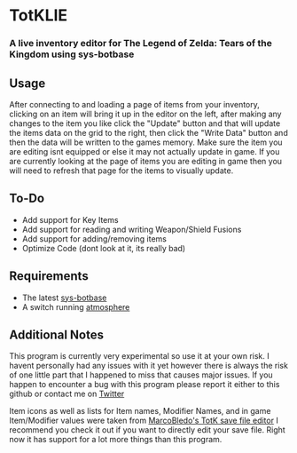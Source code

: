 # TotKLIE
### A live inventory editor for The Legend of Zelda: Tears of the Kingdom using sys-botbase

## Usage
After connecting to and loading a page of items from your inventory, clicking on an item will bring it up in the editor on the left, after making any changes to the item you like click the "Update" button and that will update the items data on the grid to the right, then click the "Write Data" button and then the 
data will be written to the games memory. Make sure the item you are editing isnt equipped or else it may not actually update in game. If you are currently looking at the page of items you are editing in game then you will need to refresh that page for the items to visually update.

## To-Do
- Add support for Key Items
- Add support for reading and writing Weapon/Shield Fusions
- Add support for adding/removing items
- Optimize Code (dont look at it, its really bad)

## Requirements
- The latest [sys-botbase](https://github.com/olliz0r/sys-botbase)
- A switch running [atmosphere](https://github.com/Atmosphere-NX/Atmosphere/releases)

## Additional Notes
This program is currently very experimental so use it at your own risk. I havent personally had any issues with it yet however there is always the risk of one little part that I happened to miss that causes major issues. If you happen to encounter a bug with this program please report it either to this github or contact me on [Twitter](https://twitter.com/MootiePootieTW)

Item icons as well as lists for Item names, Modifier Names, and in game Item/Modifier values were taken from [MarcoBledo's TotK save file editor](https://www.marcrobledo.com/savegame-editors/zelda-totk/) I recommend you check it out if you want to directly edit your save file. Right now it has support for a lot more things than this program.

